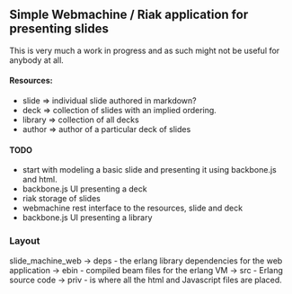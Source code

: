 ## Simple Webmachine / Riak application for presenting slides

This is very much a work in progress and as such might not be useful for anybody
at all.

#### Resources:

* slide => individual slide authored in markdown?
* deck  => collection of slides with an implied ordering.
* library => collection of all decks
* author => author of a particular deck of slides

#### TODO
* start with modeling a basic slide and presenting it using backbone.js and
  html.
* backbone.js UI presenting a deck
* riak storage of slides
* webmachine rest interface to the resources, slide and deck
* backbone.js UI presenting a library


### Layout

slide_machine_web
 -> deps - the erlang library dependencies for the web application
 -> ebin - compiled beam files for the erlang VM
 -> src  - Erlang source code
 -> priv - is where all the html and Javascript files are placed.
